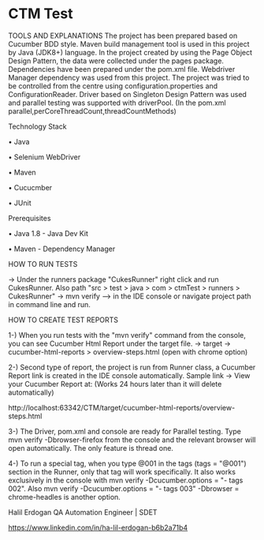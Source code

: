 # CTM Test

TOOLS AND EXPLANATIONS
The project has been prepared based on Cucumber BDD style.
Maven build management tool is used in this project by Java (JDK8+) language.
In the project created by using the Page Object Design Pattern, the data were collected under the pages package.
Dependencies have been prepared under the pom.xml file. Webdriver Manager dependency was used from this project.
The project was tried to be controlled from the centre using configuration.properties and ConfigurationReader.
Driver based on Singleton Design Pattern was used and parallel testing was supported with driverPool. (In the pom.xml parallel,perCoreThreadCount,threadCountMethods)

Technology Stack

•	Java

•	Selenium WebDriver

•	Maven

•	Cucucmber

•	JUnit

Prerequisites

•	Java 1.8 - Java Dev Kit

•	Maven - Dependency Manager


HOW TO RUN TESTS

-> Under the runners package "CukesRunner" right click and run CukesRunner. 
Also path "src > test > java > com > ctmTest > runners > CukesRunner"
-> mvn verify --> in the IDE console or navigate project path in command line and run.

HOW TO CREATE TEST REPORTS

1-) When you run tests with the "mvn verify" command from the console, you can see Cucumber Html Report under the target file.
-> target -> cucumber-html-reports > overview-steps.html (open with chrome option)

2-) Second type of report, the project is run from Runner class, a Cucumber Report link is created in the IDE console automatically.
Sample link -> View your Cucumber Report at: (Works 24 hours later than it will delete automatically)

http://localhost:63342/CTM/target/cucumber-html-reports/overview-steps.html


3-) The Driver, pom.xml and console are ready for Parallel testing. Type mvn verify -Dbrowser-firefox from the console and the relevant browser will open automatically. 
The only feature is thread one.

4-) To run a special tag, when you type @001 in the tags (tags = "@001") section in the Runner, only that tag will work specifically. 
It also works exclusively in the console with mvn verify -Dcucumber.options = "- tags 002". 
Also mvn verify -Dcucumber.options = "- tags 003" -Dbrowser = chrome-headles is another option.

Halil Erdogan
QA Automation Engineer | SDET

https://www.linkedin.com/in/ha-lil-erdogan-b6b2a71b4

